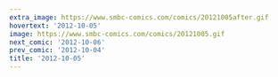 ```yaml
---
extra_image: https://www.smbc-comics.com/comics/20121005after.gif
hovertext: '2012-10-05'
image: https://www.smbc-comics.com/comics/20121005.gif
next_comic: '2012-10-06'
prev_comic: '2012-10-04'
title: '2012-10-05'
---
```


